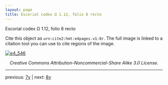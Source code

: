 ```yaml
---
layout: page
title: Escorial codex Ω 1.12, folio 8 recto
---
```


Escorial codex Ω 1.12, folio 8 recto

Cite this object as `urn:cite2:hmt:e4pages.v1:8r`.  The full image is linked to a citation tool you can use to cite regions of the image.

[![e4_546](http://www.homermultitext.org/iipsrv?IIIF=/project/homer/pyramidal/deepzoom/hmt/e4img/2017a/e4_546.tif/full/800,/0/default.jpg)](http://www.homermultitext.org/ict2/?urn=urn:cite2:hmt:e4img.2017a:e4_546) 

<p style="text-align: center; font-style: italic;">Creative Commons Attribution-Noncommercial-Share Alike 3.0 License.</p>

---

previous: [7v](../7v/) | next: [8v](../8v/)